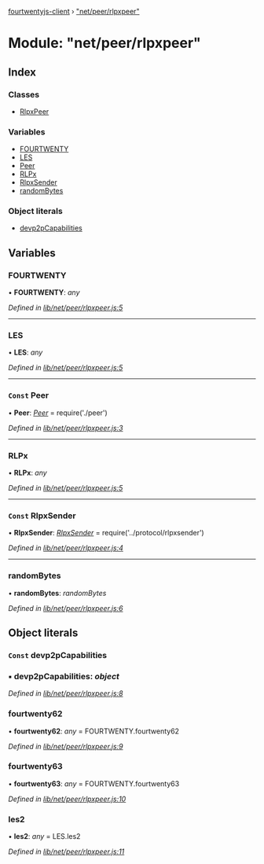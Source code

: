[fourtwentyjs-client](../README.md) › ["net/peer/rlpxpeer"](_net_peer_rlpxpeer_.md)

# Module: "net/peer/rlpxpeer"

## Index

### Classes

* [RlpxPeer](../classes/_net_peer_rlpxpeer_.rlpxpeer.md)

### Variables

* [FOURTWENTY](_net_peer_rlpxpeer_.md#fourtwenty)
* [LES](_net_peer_rlpxpeer_.md#les)
* [Peer](_net_peer_rlpxpeer_.md#const-peer)
* [RLPx](_net_peer_rlpxpeer_.md#rlpx)
* [RlpxSender](_net_peer_rlpxpeer_.md#const-rlpxsender)
* [randomBytes](_net_peer_rlpxpeer_.md#randombytes)

### Object literals

* [devp2pCapabilities](_net_peer_rlpxpeer_.md#const-devp2pcapabilities)

## Variables

###  FOURTWENTY

• **FOURTWENTY**: *any*

*Defined in [lib/net/peer/rlpxpeer.js:5](https://github.com/420integrated/fourtwentyjs-client/blob/master/lib/net/peer/rlpxpeer.js#L5)*

___

###  LES

• **LES**: *any*

*Defined in [lib/net/peer/rlpxpeer.js:5](https://github.com/420integrated/fourtwentyjs-client/blob/master/lib/net/peer/rlpxpeer.js#L5)*

___

### `Const` Peer

• **Peer**: *[Peer](../classes/_net_peer_peer_.peer.md)* = require('./peer')

*Defined in [lib/net/peer/rlpxpeer.js:3](https://github.com/420integrated/fourtwentyjs-client/blob/master/lib/net/peer/rlpxpeer.js#L3)*

___

###  RLPx

• **RLPx**: *any*

*Defined in [lib/net/peer/rlpxpeer.js:5](https://github.com/420integrated/fourtwentyjs-client/blob/master/lib/net/peer/rlpxpeer.js#L5)*

___

### `Const` RlpxSender

• **RlpxSender**: *[RlpxSender](../classes/_net_protocol_rlpxsender_.rlpxsender.md)* = require('../protocol/rlpxsender')

*Defined in [lib/net/peer/rlpxpeer.js:4](https://github.com/420integrated/fourtwentyjs-client/blob/master/lib/net/peer/rlpxpeer.js#L4)*

___

###  randomBytes

• **randomBytes**: *randomBytes*

*Defined in [lib/net/peer/rlpxpeer.js:6](https://github.com/420integrated/fourtwentyjs-client/blob/master/lib/net/peer/rlpxpeer.js#L6)*

## Object literals

### `Const` devp2pCapabilities

### ▪ **devp2pCapabilities**: *object*

*Defined in [lib/net/peer/rlpxpeer.js:8](https://github.com/420integrated/fourtwentyjs-client/blob/master/lib/net/peer/rlpxpeer.js#L8)*

###  fourtwenty62

• **fourtwenty62**: *any* = FOURTWENTY.fourtwenty62

*Defined in [lib/net/peer/rlpxpeer.js:9](https://github.com/420integrated/fourtwentyjs-client/blob/master/lib/net/peer/rlpxpeer.js#L9)*

###  fourtwenty63

• **fourtwenty63**: *any* = FOURTWENTY.fourtwenty63

*Defined in [lib/net/peer/rlpxpeer.js:10](https://github.com/420integrated/fourtwentyjs-client/blob/master/lib/net/peer/rlpxpeer.js#L10)*

###  les2

• **les2**: *any* = LES.les2

*Defined in [lib/net/peer/rlpxpeer.js:11](https://github.com/420integrated/fourtwentyjs-client/blob/master/lib/net/peer/rlpxpeer.js#L11)*
